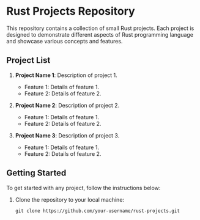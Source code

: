 # Rust Projects Repository

This repository contains a collection of small Rust projects. Each project is designed to demonstrate different aspects of Rust programming language and showcase various concepts and features.

## Project List

1. **Project Name 1**: Description of project 1.
   - Feature 1: Details of feature 1.
   - Feature 2: Details of feature 2.

2. **Project Name 2**: Description of project 2.
   - Feature 1: Details of feature 1.
   - Feature 2: Details of feature 2.

3. **Project Name 3**: Description of project 3.
   - Feature 1: Details of feature 1.
   - Feature 2: Details of feature 2.

## Getting Started

To get started with any project, follow the instructions below:

1. Clone the repository to your local machine:

   ```shell
   git clone https://github.com/your-username/rust-projects.git
